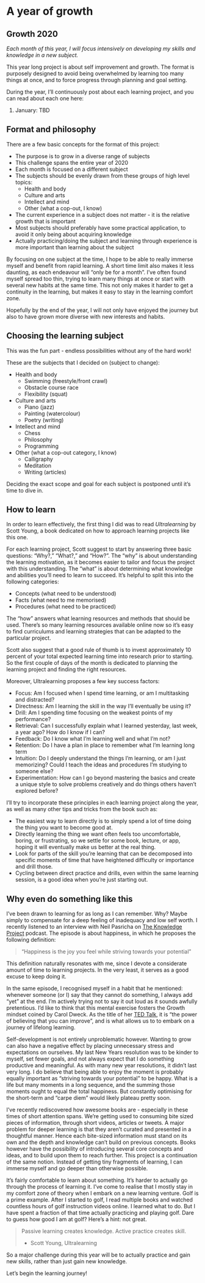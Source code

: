 # A year of growth

## Growth 2020
*Each month of this year, I will focus intensively on developing my skills and knowledge in a new subject.* 

This year long project is about self improvement and growth. The format is purposely designed to avoid being overwhelmed by learning too many things at once, and to force progress through planning and goal setting. 

During the year, I’ll continuously post about each learning project, and you can read about each one here:
1. January: TBD

## Format and philosophy
There are a few basic concepts for the format of this project:

* The purpose is to grow in a diverse range of subjects
* This challenge spans the entire year of 2020
* Each month is focused on a different subject
* The subjects should be evenly drawn from these groups of high level topics:
	* Health and body
	* Culture and arts
	* Intellect and mind
	* Other (what a cop-out, I know)
* The current experience in a subject does not matter - it is the relative growth that is important
* Most subjects should preferably have some practical application, to avoid it only being about acquiring knowledge
* Actually practicing/doing the subject and learning through experience is more important than learning about the subject

By focusing on one subject at the time, I hope to be able to really immerse myself and benefit from rapid learning. A short time limit also makes it less daunting, as each endeavour will “only be for a month”. I’ve often found myself spread too thin, trying to learn many things at once or start with several new habits at the same time. This not only makes it harder to get a continuity in the learning, but makes it easy to stay in the learning comfort zone.

Hopefully by the end of the year, I will not only have enjoyed the journey but also to have grown more diverse with new interests and habits. 

## Choosing the learning subject
This was the fun part - endless possibilities without any of the hard work! 

These are the subjects that I decided on (subject to change):
* Health and body
    * Swimming (freestyle/front crawl)
    * Obstacle course race
    * Flexibility (squat)
* Culture and arts
    * Piano (jazz)
    * Painting (watercolour)
    * Poetry (writing)
* Intellect and mind
    * Chess
    * Philosophy
    * Programming
* Other (what a cop-out category, I know)
    * Calligraphy
    * Meditation
    * Writing (articles)
	
Deciding the exact scope and goal for each subject is postponed until it’s time to dive in.

## How to learn
In order to learn effectively, the first thing I did was to read *Ultralearning* by Scott Young, a book dedicated on how to approach learning projects like this one. 

For each learning project, Scott suggest to start by answering three basic questions: “Why?,” “What?,” and “How?”.  The “why” is about understanding the learning motivation, as it becomes easier to tailor and focus the project with this understanding. The “what” is about determining what knowledge and abilities you’ll need to learn to succeed. It’s helpful to split this into the following categories:

* Concepts (what need to be understood)
* Facts (what need to me memorised) 
* Procedures (what need to be practiced)

The “how” answers what learning resources and methods that should be used. There’s so many learning resources available online now so it’s easy to find curriculums and learning strategies that can be adapted to the particular project. 

Scott also suggest that a good rule of thumb is to invest approximately 10 percent of your total expected learning time into research prior to starting. So the first couple of days of the month is dedicated to planning the learning project and finding the right resources. 

Moreover, Ultralearning proposes a few key success factors:

* Focus: Am I focused when I spend time learning, or am I multitasking and distracted? 
* Directness: Am I learning the skill in the way I’ll eventually be using it? 
* Drill: Am I spending time focusing on the weakest points of my performance? 
* Retrieval: Can I successfully explain what I learned yesterday, last week, a year ago? How do I know if I can?
* Feedback: Do I know what I’m learning well and what I’m not?
* Retention: Do I have a plan in place to remember what I’m learning long term
* Intuition: Do I deeply understand the things I’m learning, or am I just memorizing? Could I teach the ideas and procedures I’m studying to someone else?
* Experimentation: How can I go beyond mastering the basics and create a unique style to solve problems creatively and do things others haven’t explored before?

I’ll try to incorporate these principles in each learning project along the year, as well as many other tips and tricks from the book such as:
* The easiest way to learn directly is to simply spend a lot of time doing the thing you want to become good at.
* Directly learning the thing we want often feels too uncomfortable, boring, or frustrating, so we settle for some book, lecture, or app, hoping it will eventually make us better at the real thing.
* Look for parts of the skill you’re learning that can be decomposed into specific moments of time that have heightened difficulty or importance and drill those.
* Cycling between direct practice and drills, even within the same learning session, is a good idea when you’re just starting out.


## Why even do something like this
I’ve been drawn to learning for as long as I can remember. Why? Maybe simply to compensate for a deep feeling of inadequacy and low self worth. I recently listened to an interview with Neil Pasricha on [The Knowledge Project](https://fs.blog/neil-pasricha/) podcast. The episode is about happiness, in which he proposes the following definition:

> “Happiness is the joy you feel while striving towards your potential”

This definition naturally resonates with me, since I devote a considerate amount of time to learning projects. In the very least, it serves as a good excuse to keep doing it. 

In the same episode, I recognised myself in a habit that he mentioned:  whenever someone (or I) say that they cannot do something, I always add “yet” at the end. I’m actively trying not to say it out loud as it sounds awfully pretentious. I’d like to think that this mental exercise fosters the Growth mindset coined by Carol Dweck. As the title of her [TED Talk](https://www.ted.com/talks/carol_dweck_the_power_of_believing_that_you_can_improve), it is “the power of believing that you can improve”, and is what allows us to to embark on a journey of lifelong learning.

Self-development is not entirely unproblematic however. Wanting to grow can also have a negative effect by placing unnecessary stress and expectations on ourselves. My last New Years resolution was to be kinder to myself, set fewer goals, and not always expect that I do something productive and meaningful. As with many new year resolutions, it didn’t last very long. I do believe that being able to enjoy the moment is probably equally important as “striving towards your potential” to be happy. What is a life but many moments in a long sequence, and the summing those moments ought to equal the total happiness. But constantly optimising for the short-term and “carpe diem” would likely plateau pretty soon.

I’ve recently rediscovered how awesome books are - especially in these times of short attention spans. We’re getting used to consuming bite sized pieces of information, through short videos, articles or tweets. A major problem for deeper learning is that they aren’t curated and presented in a thoughtful manner. Hence each bite-sized information must stand on its own and the depth and knowledge can’t build on previous concepts. Books however have the possibility of introducing several core concepts and ideas, and to build upon them to reach further. This project is a continuation of the same notion. Instead of getting tiny fragments of learning, I can immerse myself and go deeper than otherwise possible.

It’s fairly comfortable to learn about something. It’s harder to actually go through the process of learning it. I’ve come to realise that I mostly stay in my comfort zone of theory when I embark on a new learning venture. Golf is a prime example. After I started to golf, I read multiple books and watched countless hours of golf instruction videos online. I learned what to do. But I have spent a fraction of that time actually practicing and playing golf. Dare to guess how good I am at golf? Here’s a hint: not great.

> Passive learning creates knowledge. Active practice creates skill.
> - Scott Young, Ultralearning

So a major challenge during this year will be to actually practice and gain new skills, rather than just gain new knowledge.

Let’s begin the learning journey!
